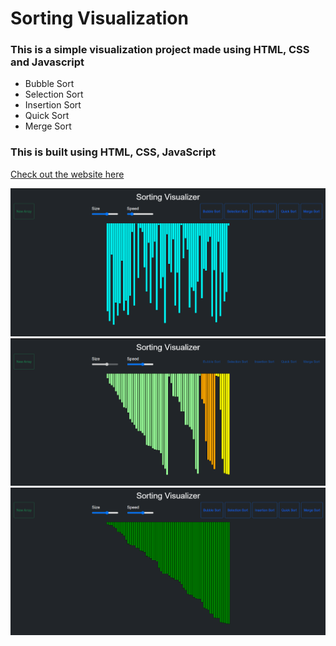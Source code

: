 # Sorting Visualization
### This is a simple visualization project made using HTML, CSS and Javascript
- Bubble Sort 
- Selection Sort
- Insertion Sort
- Quick Sort
- Merge Sort

### This is built using HTML, CSS, JavaScript <br/>

[Check out the website here](https://Aashutosh1054.github.io/Sorting-Visualizer/)

<img src="img1.png"> <br/>
<img src="img2.png"> <br/>
<img src="img3.png"> <br/>
